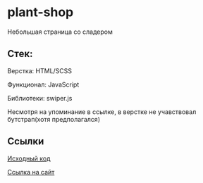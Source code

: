 # plant-shop
Небольшая страница со сладером

## Стек:

Верстка: HTML/SCSS

Функционал: JavaScript

Библиотеки: swiper.js

Несмотря на упоминание в ссылке, в верстке не учавствовал бутстрап(хотя предполагался)

## Ссылки

[Исходный код](https://github.com/alexfedd/alexfedd.github.io/tree/main/bootstrap-project)

[Ссылка на сайт](https://alexfedd.github.io/bootstrap-project/)
